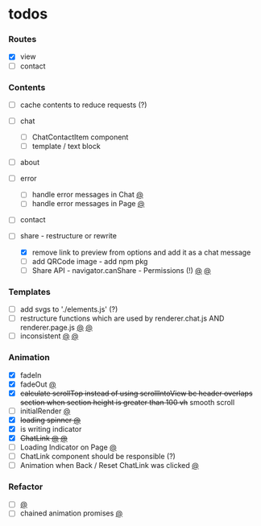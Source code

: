 # todos

### Routes

- [x] view
- [ ] contact

### Contents

- [ ] cache contents to reduce requests (?)
- [ ] chat

  - [ ] ChatContactItem component
  - [ ] template / text block

- [ ] about
- [ ] error

  - [ ] handle error messages in Chat [@](src/renderer/render.chat.js#108)
  - [ ] handle error messages in Page [@](src/renderer/render.page.js#30)

- [ ] contact
- [ ] share - restructure or rewrite
  - [x] remove link to preview from options and add it as a chat message
  - [ ] add QRCode image - add npm pkg
  - [ ] Share API - navigator.canShare - Permissions (!) [@](src/listener/listener.js#31) [@](src/templates/utils.js#28)

### Templates

- [ ] add svgs to './elements.js' (?)
- [ ] restructure functions which are used by renderer.chat.js AND renderer.page.js [@](src/renderer/render.chat.js#136) [@](src/renderer/render.page.js#44)
- [ ] inconsistent [@](src/templates/templates.js#8) [@](src/templates/templates.js#36)

### Animation

- [x] fadeIn
- [x] fadeOut [@](src/renderer/render.chat.js#31)
- [x] ~~calculate scrollTop instead of using scrollIntoView bc header overlaps section when section height is greater than 100 vh~~ smooth scroll
- [ ] initialRender [@](src/renderer/render.chat.js#35)
- [x] ~~loading spinner [@](src/renderer/utils.js#38)~~
- [x] is writing indicator
- [x] ~~ChatLink [@](src/components/chat-link/component.js#110) [@](src/renderer/render.chat.js#86)~~
- [ ] Loading Indicator on Page [@](src/renderer/utils.js#10)
- [ ] ChatLink component should be responsible (?)
- [ ] Animation when Back / Reset ChatLink was clicked [@](src/renderer/render.chat.js#56)

### Refactor

- [ ] [@](src/renderer/render.chat.js)
- [ ] chained animation promises [@](src/renderer/transition.js)
